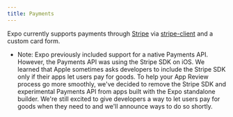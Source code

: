 ```yaml
---
title: Payments
---
```


Expo currently supports payments through [Stripe](https://stripe.com/) via [stripe-client](https://github.com/expo/stripe-expo) and a custom card form.

- Note: Expo previously included support for a native Payments API. However, the Payments API was using the Stripe SDK on iOS. We learned that Apple sometimes asks developers to include the Stripe SDK only if their apps let users pay for goods. To help your App Review process go more smoothly, we've decided to remove the Stripe SDK and experimental Payments API from apps built with the Expo standalone builder. We're still excited to give developers a way to let users pay for goods when they need to and we'll announce ways to do so shortly.
